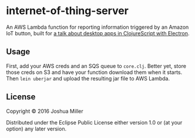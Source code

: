# internet-of-thing-server

An AWS Lambda function for reporting information triggered by an Amazon IoT button, built for [a talk about desktop apps in ClojureScript with Electron](http://increasinglyfunctional.com/2016/07/07/electron-clojurescript-talk/).

## Usage

First, add your AWS creds and an SQS queue to `core.clj`. Better yet, store those creds on S3 and have your function download them when it starts. Then `lein uberjar` and upload the resulting jar file to AWS Lambda.

## License

Copyright © 2016 Joshua Miller

Distributed under the Eclipse Public License either version 1.0 or (at
your option) any later version.
